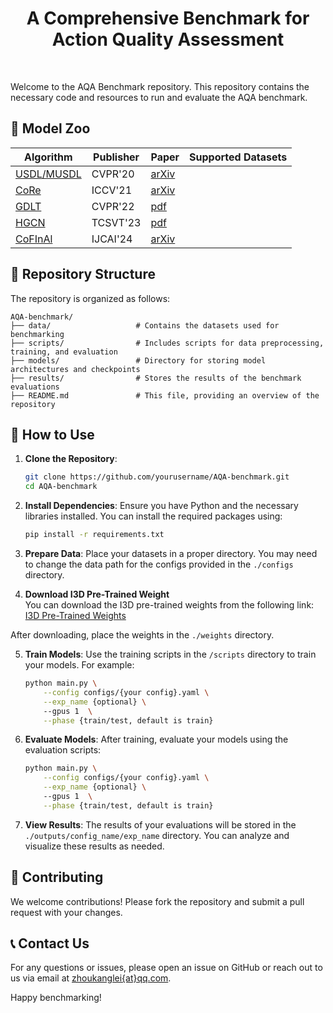 <div align="center">
  <h1> A Comprehensive Benchmark for Action Quality Assessment </h1>
</div>
  
<div>&nbsp;</div>


Welcome to the AQA Benchmark repository. This repository contains the necessary code and resources to run and evaluate the AQA benchmark.

## 👀 Model Zoo

| Algorithm | Publisher | Paper | Supported Datasets |
|-----------|-------------|------|-------------------|
| [USDL/MUSDL](https://github.com/nzl-thu/MUSDL) | CVPR'20 | [arXiv](https://arxiv.org/abs/2006.07665) | 
| [CoRe](https://github.com/yuxumin/CoRe) | ICCV'21 | [arXiv](https://arxiv.org/pdf/2108.07797) | 
| [GDLT](https://github.com/xuangch/CVPR22_GDLT) | CVPR'22 | [pdf](https://openaccess.thecvf.com/content/CVPR2022/papers/Xu_Likert_Scoring_With_Grade_Decoupling_for_Long-Term_Action_Assessment_CVPR_2022_paper.pdf) | 
| [HGCN](https://github.com/yuxumin/CoRe) | TCSVT'23 | [pdf](https://zhoukanglei.github.io/publication/hgcn_aqa/HGCN_AQA.pdf) | 
| [CoFInAl](https://github.com/ZhouKanglei/CoFInAl_AQA) | IJCAI'24 | [arXiv](https://arxiv.org/abs/2404.13999) | 

## 📂 Repository Structure

The repository is organized as follows:

```
AQA-benchmark/
├── data/                   # Contains the datasets used for benchmarking
├── scripts/                # Includes scripts for data preprocessing, training, and evaluation
├── models/                 # Directory for storing model architectures and checkpoints
├── results/                # Stores the results of the benchmark evaluations
├── README.md               # This file, providing an overview of the repository
```

## 📘 How to Use

1. **Clone the Repository**:
    ```bash
    git clone https://github.com/yourusername/AQA-benchmark.git
    cd AQA-benchmark
    ```

2. **Install Dependencies**:
    Ensure you have Python and the necessary libraries installed. You can install the required packages using:
    ```bash
    pip install -r requirements.txt
    ```

3. **Prepare Data**:
    Place your datasets in a proper directory. You may need to change the data path for the configs provided in the `./configs` directory.

4. **Download I3D Pre-Trained Weight**    
You can download the I3D pre-trained weights from the following link:
[I3D Pre-Trained Weights](https://github.com/hassony2/kinetics_i3d_pytorch/blob/master/model/model_rgb.pth)

After downloading, place the weights in the `./weights` directory.

5. **Train Models**:
    Use the training scripts in the `/scripts` directory to train your models. For example:
    ```bash
    python main.py \
        --config configs/{your config}.yaml \
        --exp_name {optional} \ 
        --gpus 1  \
        --phase {train/test, default is train}
    ```

6. **Evaluate Models**:
    After training, evaluate your models using the evaluation scripts:
    ```bash
    python main.py \
        --config configs/{your config}.yaml \
        --exp_name {optional} \ 
        --gpus 1  \
        --phase {train/test, default is train}
    ```

7. **View Results**:
    The results of your evaluations will be stored in the `./outputs/config_name/exp_name` directory. You can analyze and visualize these results as needed.

## 🤝 Contributing


We welcome contributions! Please fork the repository and submit a pull request with your changes.


## 📞 Contact Us

For any questions or issues, please open an issue on GitHub or reach out to us via email at [zhoukanglei{at}qq.com](mailto:zhoukanglei@qq.com).

Happy benchmarking!